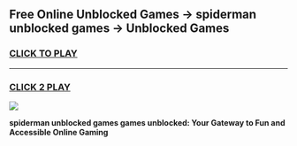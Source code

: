 
## Free Online Unblocked Games → spiderman unblocked games → Unblocked Games
<h3>
<a href="https://premium.freeplayer.one?title=spiderman_unblocked_games&ref=21F">CLICK TO PLAY</a></h3>
<hr>

<h3>
<a href="https://premium.freeplayer.one?title=spiderman_unblocked_games&ref=21F">CLICK 2 PLAY</a>
  
</h3>

<a href="https://premium.freeplayer.one?title=spiderman_unblocked_games&ref=21F/"><img src="https://clearcache.store/games.png"></a>


**spiderman unblocked games games unblocked: Your Gateway to Fun and Accessible Online Gaming**
